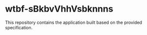 # wtbf-sBkbvVhhVsbknnns

This repository contains the application built based on the provided specification.